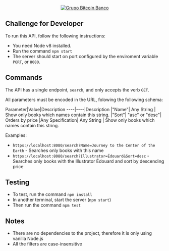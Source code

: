<p align="center">
  <a href="https://www.btc-banco.com">
      <img src="https://s3.amazonaws.com/assinaturas-de-emails/btc.png" alt="Grupo Bitcoin Banco"/>
  </a>
</p>

## Challenge for Developer

To run this API, follow the following instructions:

* You need Node v8 installed.
* Run the command `npm start`
* The server should start on port configured by the enviroment variable `PORT`, or `8080`.

## Commands

The API has a single endpoint, `search`, and only accepts the verb `GET`.

All parameters must be encoded in the URL, folowing the following schema:

Parameter|Value|Description
----|----|Description
|"Name"| Any String | Show only books which names contain this string.
|"Sort"| "asc" or "desc"| Orders by price
|Any Specification| Any String | Show only books which names contain this string.

Examples:
* `https://localhost:8080/search?Name=Journey to the Center of the Earth` - Searches only books with this name
* `https://localhost:8080/search?Illustrator=Édouard&Sort=desc` - Searches only books with the Illustrator Édouard and sort by descending price

## Testing
* To test, run the command `npm install`
* In another terminal, start the server (`npm start`)
* Then run the command `npm test`

## Notes
* There are no dependencies to the project, therefore it is only using vanilla Node.js
* All the filters are case-insensitive

